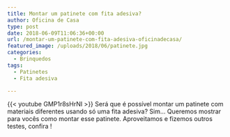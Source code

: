 ```yaml
---
title: Montar um patinete com fita adesiva?
author: Oficina de Casa
type: post
date: 2018-06-09T11:06:36+00:00
url: /montar-um-patinete-com-fita-adesiva-oficinadecasa/
featured_image: /uploads/2018/06/patinete.jpg
categories:
  - Brinquedos
tags:
  - Patinetes
  - Fita adesiva

---
```

{{< youtube GMP1r8sHrNI >}}
Será que é possível montar um patinete com materiais diferentes usando só uma fita adesiva? Sim&#8230; Queremos mostrar para vocês como montar esse patinete. Aproveitamos e fizemos outros testes, confira !
